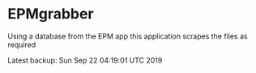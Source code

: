 # EPMgrabber
Using a database from the EPM app this application scrapes the files as required


Latest backup: Sun Sep 22 04:19:01 UTC 2019
